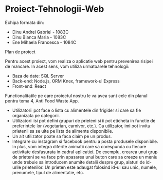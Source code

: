 # Proiect-Tehnologii-Web
Echipa formata din: 
- Dinu Andrei Gabriel - 1083C
- Dinu Bianca Maria - 1083C
- Ene Mihaela Francesca - 1084C

Plan de proiect

Pentru acest proiect, vom realiza o aplicatie web pentru prevenirea risipei de mancare. In acest sens, vom utiliza urmatoarele tehnologii:
-	Baza de date: SQL Server
-	Back-end: Node.js, ORM Knex, framework-ul Express
-	Front-end: React


Functionalitatile pe care proiectul nostru le va avea sunt cele din planul pentru tema 4, Anti Food Waste App.
-	Utilizatorii pot face o lista cu alimentele din frigider si care sa fie organizata pe categorii.
-	Utilizatorii isi pot defini grupuri de prieteni si ii pot eticheta in functie de preferintele lor (vegetarian, carnivor, etc.). Ca utilizator, imi pot invita prietenii sa se uite pe lista de alimente disponibile. 
-	Un alt utilizator poate sa faca claim pe un produs. 
-	Integrare cu instagram si facebook pentru a posta produsele disponibile.
In plus, vom integra diferite animatii care sa corespunda cu fiecare activitate desfasurata in cadrul aplicatiei. De exemplu, crearea unui grup de prieteni se va face prin apasarea unui buton care sa creeze un meniu unde trebuie sa introducem anumite detalii despre grup, alaturi de id-urile prietenilor. Un prieten este adaugat folosind id-ul sau unic, numele, prenumele, tipul de alimentatie, etc.   

